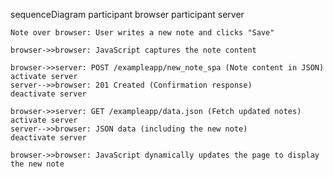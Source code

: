 sequenceDiagram
    participant browser
    participant server

    Note over browser: User writes a new note and clicks "Save"

    browser->>browser: JavaScript captures the note content

    browser->>server: POST /exampleapp/new_note_spa (Note content in JSON)
    activate server
    server-->>browser: 201 Created (Confirmation response)
    deactivate server

    browser->>server: GET /exampleapp/data.json (Fetch updated notes)
    activate server
    server-->>browser: JSON data (including the new note)
    deactivate server

    browser->>browser: JavaScript dynamically updates the page to display the new note
